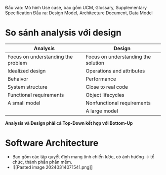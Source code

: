 Đầu vào: Mô hình Use case, bao gồm UCM, Glossary, Supplementary Specification
Đầu ra: Design Model, Architecture Document, Data Model

# So sánh analysis với design
| Analysis                           | Design                              |
| ---------------------------------- | ----------------------------------- |
| Focus on understanding the problem | Focus on understanding the solution |
| Idealized design                   | Operations and attributes           |
| Behaivor                           | Performance                         |
| System structure                   | Close to real code                  |
| Functional requirements            | Object lifecycles                   |
| A small model                      | Nonfunctional requirements          |
|                                    | A large model                       |
__Analysis và Design phải cả Top-Down kết hợp với Bottom-Up__

# Software Architecture
- Bao gồm các tập quyết định mang tính chiến lược, có ảnh hướng -> tổ chức, thành phần phần mềm.
- ![[Pasted image 20240314071541.png]]
